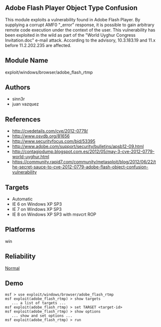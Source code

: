 ## Adobe Flash Player Object Type Confusion

This module exploits a vulnerability found in Adobe Flash 
Player. By supplying a corrupt AMF0 "_error" response, it is 
possible to gain arbitrary remote code execution under the 
context of the user. This vulnerability has been exploited 
in the wild as part of the "World Uyghur Congress 
Invitation.doc" e-mail attack. According to the advisory, 
10.3.183.19 and 11.x before 11.2.202.235 are affected.


## Module Name
exploit/windows/browser/adobe_flash_rtmp

## Authors
* sinn3r
* juan vazquez


## References
* http://cvedetails.com/cve/2012-0779/
* http://www.osvdb.org/81656
* http://www.securityfocus.com/bid/53395
* http://www.adobe.com/support/security/bulletins/apsb12-09.html
* http://contagiodump.blogspot.com.es/2012/05/may-3-cve-2012-0779-world-uyghur.html
* https://community.rapid7.com/community/metasploit/blog/2012/06/22/the-secret-sauce-to-cve-2012-0779-adobe-flash-object-confusion-vulnerability



## Targets
* Automatic
* IE 6 on Windows XP SP3
* IE 7 on Windows XP SP3
* IE 8 on Windows XP SP3 with msvcrt ROP


## Platforms
win

## Reliability
[Normal](https://github.com/rapid7/metasploit-framework/wiki/Exploit-Ranking)

## Demo

```
msf > use exploit/windows/browser/adobe_flash_rtmp
msf exploit(adobe_flash_rtmp) > show targets
   ... a list of targets ...
msf exploit(adobe_flash_rtmp) > set TARGET <target-id>
msf exploit(adobe_flash_rtmp) > show options
   ... show and set options ...
msf exploit(adobe_flash_rtmp) > run
```
    
    